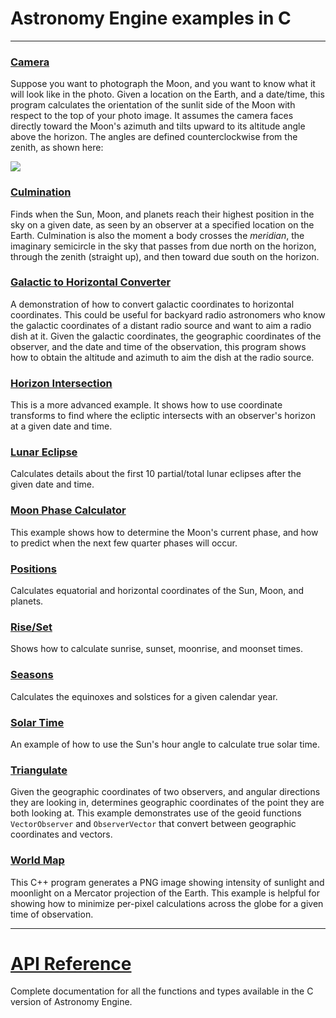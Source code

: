 # Astronomy Engine examples in C

---

### [Camera](camera.c)
Suppose you want to photograph the Moon, and you want to know what it will look like in the photo.
Given a location on the Earth, and a date/time, this program calculates the orientation of the sunlit
side of the Moon with respect to the top of your photo image. It assumes the camera faces directly
toward the Moon's azimuth and tilts upward to its altitude angle above the horizon.
The angles are defined counterclockwise from the zenith, as shown here:

![](https://user-images.githubusercontent.com/11699954/227584171-1135ad6b-2584-4f71-a1e7-5b6ed9ccb87a.png)


### [Culmination](culminate.c)
Finds when the Sun, Moon, and planets reach their highest position in the sky on a given date,
as seen by an observer at a specified location on the Earth.
Culmination is also the moment a body crosses the *meridian*, the imaginary semicircle
in the sky that passes from due north on the horizon, through the zenith (straight up),
and then toward due south on the horizon.

### [Galactic to Horizontal Converter](galactic.c)
A demonstration of how to convert galactic coordinates to horizontal coordinates.
This could be useful for backyard radio astronomers who know the galactic
coordinates of a distant radio source and want to aim a radio dish at it.
Given the galactic coordinates, the geographic coordinates of the observer,
and the date and time of the observation, this program shows how to
obtain the altitude and azimuth to aim the dish at the radio source.

### [Horizon Intersection](horizon.c)
This is a more advanced example. It shows how to use coordinate
transforms to find where the ecliptic intersects with an observer's
horizon at a given date and time.

### [Lunar Eclipse](lunar_eclipse.c)
Calculates details about the first 10 partial/total lunar eclipses
after the given date and time.

### [Moon Phase Calculator](moonphase.c)
This example shows how to determine the Moon's current phase,
and how to predict when the next few quarter phases will occur.

### [Positions](positions.c)
Calculates equatorial and horizontal coordinates of the Sun, Moon, and planets.

### [Rise/Set](riseset.c)
Shows how to calculate sunrise, sunset, moonrise, and moonset times.

### [Seasons](seasons.c)
Calculates the equinoxes and solstices for a given calendar year.

### [Solar Time](solar_time.c)
An example of how to use the Sun's hour angle to calculate true solar time.

### [Triangulate](triangulate.c)
Given the geographic coordinates of two observers, and angular
directions they are looking in, determines geographic coordinates
of the point they are both looking at. This example demonstrates
use of the geoid functions `VectorObserver` and `ObserverVector`
that convert between geographic coordinates and vectors.

### [World Map](worldmap.cpp)
This C++ program generates a PNG image showing intensity of
sunlight and moonlight on a Mercator projection of the Earth.
This example is helpful for showing how to minimize per-pixel
calculations across the globe for a given time of observation.

---

# [API Reference](../../source/c/)
Complete documentation for all the functions and types available
in the C version of Astronomy Engine.
